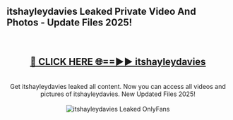 <h2>itshayleydavies Leaked Private Video And Photos - Update Files 2025!</h2>
<br>
<div align="center">
<h2><a href="https://betterlinks.top/A2PfLJ" rel="nofollow">🔴 CLICK HERE 🌐==►► itshayleydavies</a></h2>
<br>
Get itshayleydavies leaked all content. Now you can access all videos and pictures of itshayleydavies. New Updated Files 2025!
<br>
<br>
<a href="https://betterlinks.top/A2PfLJ" rel="nofollow" data-target="animated-image.originalLink"><img src="https://i.imgur.com/dJHk4Zq.gif" alt="itshayleydavies Leaked  OnlyFans" style="max-width: 100%; display: inline-block;" data-target="animated-image.originalImage"></a>
</div>
<br>
